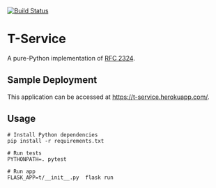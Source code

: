 [![Build Status](https://travis-ci.org/vincetse/t-service.svg?branch=master)](https://travis-ci.org/vincetse/t-service)

# T-Service

A pure-Python implementation of [RFC 2324](https://tools.ietf.org/html/rfc2324).

## Sample Deployment

This application can be accessed at https://t-service.herokuapp.com/.


## Usage

```
# Install Python dependencies
pip install -r requirements.txt

# Run tests
PYTHONPATH=. pytest

# Run app
FLASK_APP=t/__init__.py  flask run
```
